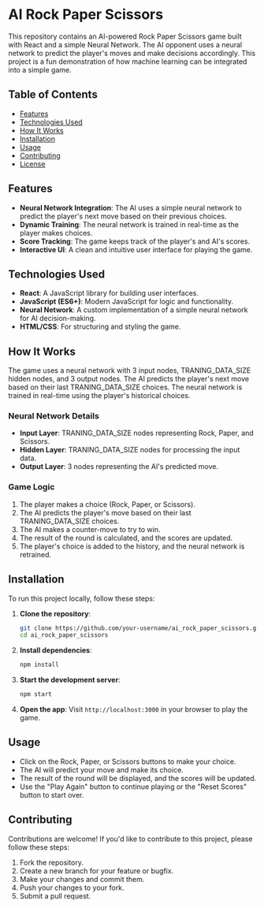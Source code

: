 # AI Rock Paper Scissors

This repository contains an AI-powered Rock Paper Scissors game built with React and a simple Neural Network. The AI opponent uses a neural network to predict the player's moves and make decisions accordingly. This project is a fun demonstration of how machine learning can be integrated into a simple game.

## Table of Contents

- [Features](#features)
- [Technologies Used](#technologies-used)
- [How It Works](#how-it-works)
- [Installation](#installation)
- [Usage](#usage)
- [Contributing](#contributing)
- [License](#license)

## Features

- **Neural Network Integration**: The AI uses a simple neural network to predict the player's next move based on their previous choices.
- **Dynamic Training**: The neural network is trained in real-time as the player makes choices.
- **Score Tracking**: The game keeps track of the player's and AI's scores.
- **Interactive UI**: A clean and intuitive user interface for playing the game.

## Technologies Used

- **React**: A JavaScript library for building user interfaces.
- **JavaScript (ES6+)**: Modern JavaScript for logic and functionality.
- **Neural Network**: A custom implementation of a simple neural network for AI decision-making.
- **HTML/CSS**: For structuring and styling the game.

## How It Works

The game uses a neural network with 3 input nodes, TRANING_DATA_SIZE hidden nodes, and 3 output nodes. The AI predicts the player's next move based on their last TRANING_DATA_SIZE choices. The neural network is trained in real-time using the player's historical choices.

### Neural Network Details

- **Input Layer**: TRANING_DATA_SIZE nodes representing Rock, Paper, and Scissors.
- **Hidden Layer**: TRANING_DATA_SIZE nodes for processing the input data.
- **Output Layer**: 3 nodes representing the AI's predicted move.

### Game Logic

1. The player makes a choice (Rock, Paper, or Scissors).
2. The AI predicts the player's move based on their last TRANING_DATA_SIZE choices.
3. The AI makes a counter-move to try to win.
4. The result of the round is calculated, and the scores are updated.
5. The player's choice is added to the history, and the neural network is retrained.

## Installation

To run this project locally, follow these steps:

1. **Clone the repository**:
   ```bash
   git clone https://github.com/your-username/ai_rock_paper_scissors.git
   cd ai_rock_paper_scissors
   ```

2. **Install dependencies**:
   ```bash
   npm install
   ```

3. **Start the development server**:
   ```bash
   npm start
   ```

4. **Open the app**:
   Visit `http://localhost:3000` in your browser to play the game.

## Usage

- Click on the Rock, Paper, or Scissors buttons to make your choice.
- The AI will predict your move and make its choice.
- The result of the round will be displayed, and the scores will be updated.
- Use the "Play Again" button to continue playing or the "Reset Scores" button to start over.

## Contributing

Contributions are welcome! If you'd like to contribute to this project, please follow these steps:

1. Fork the repository.
2. Create a new branch for your feature or bugfix.
3. Make your changes and commit them.
4. Push your changes to your fork.
5. Submit a pull request.
